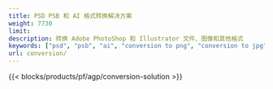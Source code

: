 ```yaml
---
title: PSD PSB 和 AI 格式转换解决方案
weight: 7730
limit: 
description: 转换 Adobe PhotoShop 和 Illustrator 文件、图像和其他格式
keywords: ["psd", "psb", "ai", "conversion to png", "conversion to jpg", "conversion to pdf", "convert to gif", "convert to bmp", "convert to tiff"]
url: conversion/
---
```


{{< blocks/products/pf/agp/conversion-solution >}} 

